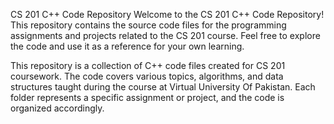 CS 201 C++ Code Repository
Welcome to the CS 201 C++ Code Repository! This repository contains the source code files for the programming assignments and projects related to the CS 201 course. Feel free to explore the code and use it as a reference for your own learning.

This repository is a collection of C++ code files created for CS 201 coursework. The code covers various topics, algorithms, and data structures taught during the course at Virtual University Of Pakistan. Each folder represents a specific assignment or project, and the code is organized accordingly.
